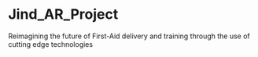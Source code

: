 # Jind_AR_Project
 Reimagining the future of First-Aid delivery and training through the use of cutting edge technologies
